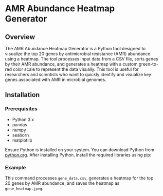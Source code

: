 # AMR Abundance Heatmap Generator

## Overview
The AMR Abundance Heatmap Generator is a Python tool designed to visualize the top 20 genes by antimicrobial resistance (AMR) abundance using a heatmap. The tool processes input data from a CSV file, sorts genes by their AMR abundance, and generates a heatmap with a custom green-to-red color scale to represent the data visually. This tool is useful for researchers and scientists who want to quickly identify and visualize key genes associated with AMR in microbial genomes.

## Installation

### Prerequisites
- Python 3.x
- pandas
- numpy
- seaborn
- matplotlib

Ensure Python is installed on your system. You can download Python from [python.org](https://www.python.org/downloads/). After installing Python, install the required libraries using pip:

### Example
This command processes `gene_data.csv`, generates a heatmap for the top 20 genes by AMR abundance, and saves the heatmap as `gene_heatmap.jpeg`.
